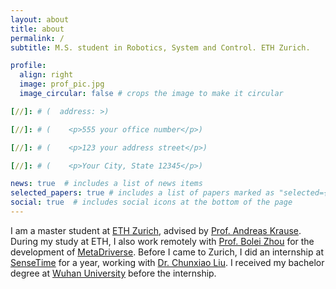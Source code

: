 ```yaml
---
layout: about
title: about
permalink: /
subtitle: M.S. student in Robotics, System and Control. ETH Zurich.

profile:
  align: right
  image: prof_pic.jpg
  image_circular: false # crops the image to make it circular

[//]: # (  address: >)

[//]: # (    <p>555 your office number</p>)

[//]: # (    <p>123 your address street</p>)

[//]: # (    <p>Your City, State 12345</p>)

news: true  # includes a list of news items
selected_papers: true # includes a list of papers marked as "selected={true}"
social: true  # includes social icons at the bottom of the page
---
```

I am a master student at [ETH Zurich](https://ethz.ch/en.html), advised by [Prof. Andreas Krause](https://las.inf.ethz.ch/krausea). During my study at ETH, I also work remotely with [Prof. Bolei Zhou](https://boleizhou.github.io/) for the development of [MetaDriverse](https://metadriverse.github.io/). Before I came to Zurich, I did an internship at [SenseTime](https://www.sensetime.com/en) for a year, working with [Dr. Chunxiao Liu](https://scholar.google.com/citations?user=4m061tYAAAAJ). I received my bachelor degree at [Wuhan University](https://en.whu.edu.cn/) before the internship.

[//]: # (Write your biography here. Tell the world about yourself. Link to your favorite [subreddit]&#40;http://reddit.com&#41;. You can put a picture in, too. The code is already in, just name your picture `prof_pic.jpg` and put it in the `img/` folder.)

[//]: # ()
[//]: # (Put your address / P.O. box / other info right below your picture. You can also disable any these elements by editing `profile` property of the YAML header of your `_pages/about.md`. Edit `_bibliography/papers.bib` and Jekyll will render your [publications page]&#40;/al-folio/publications/&#41; automatically.)

[//]: # ()
[//]: # (Link to your social media connections, too. This theme is set up to use [Font Awesome icons]&#40;http://fortawesome.github.io/Font-Awesome/&#41; and [Academicons]&#40;https://jpswalsh.github.io/academicons/&#41;, like the ones below. Add your Facebook, Twitter, LinkedIn, Google Scholar, or just disable all of them.)
